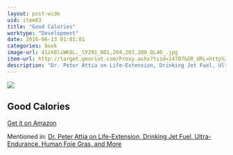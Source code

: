 ```yaml
---
layout: post-wide
uid: item83
title: "Good Calories"
worktype: "Development"
date: 2016-06-13 01:01:01
categories: book
image-url: 41ikBliWK8L._SY291_BO1,204,203,200_QL40_.jpg
item-url: http://target.georiot.com/Proxy.ashx?tsid=14707&GR_URL=http%3A%2F%2Fwww.amazon.com%2FGood-Calories-Bad-Controversial-Science%2Fdp%2F1400033462%2F
description: "Dr. Peter Attia on Life-Extension, Drinking Jet Fuel, Ultra-Endurance, Human Foie Gras, and More"
---
```

<a href="http://target.georiot.com/Proxy.ashx?tsid=14707&GR_URL=http%3A%2F%2Fwww.amazon.com%2FGood-Calories-Bad-Controversial-Science%2Fdp%2F1400033462%2F" target="blank"><img src="../../../../img/thumbs/41ikBliWK8L._SY291_BO1,204,203,200_QL40_.jpg" class="prod-img"></a>
<h2>Good Calories</h2>
<p><a href="http://target.georiot.com/Proxy.ashx?tsid=14707&GR_URL=http%3A%2F%2Fwww.amazon.com%2FGood-Calories-Bad-Controversial-Science%2Fdp%2F1400033462%2F" target="blank">Get it on Amazon</a><p>
<p>Mentioned in: <a href="http://fourhourworkweek.com/2014/12/18/peter-attia/" target="blank">Dr. Peter Attia on Life-Extension, Drinking Jet Fuel, Ultra-Endurance, Human Foie Gras, and More</a></p>

